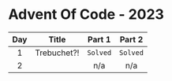 # Advent Of Code - 2023
| Day | Title       | Part 1   | Part 2   |
|:---:|:-----------:|:--------:|:--------:|
| 1   | Trebuchet?! | `Solved` | `Solved` |
| 2   |  | n/a | n/a |

